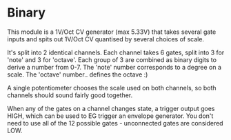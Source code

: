 # Binary

This module is a 1V/Oct CV generator (max 5.33V) that takes several gate inputs and spits out 1V/Oct CV quantised by several choices of scale.

It's split into 2 identical channels. Each channel takes 6 gates, split into 3 for 'note' and 3 for 'octave'. Each group of 3 are combined as binary digits to derive a number from 0-7. The 'note' number corresponds to a degree on a scale. The 'octave' number.. defines the octave :)

A single potentiometer chooses the scale used on both channels, so both channels should sound fairly good together.

When any of the gates on a channel changes state, a trigger output goes HIGH, which can be used to EG trigger an envelope generator. You don't need to use all of the 12 possible gates - unconnected gates are considered LOW.
